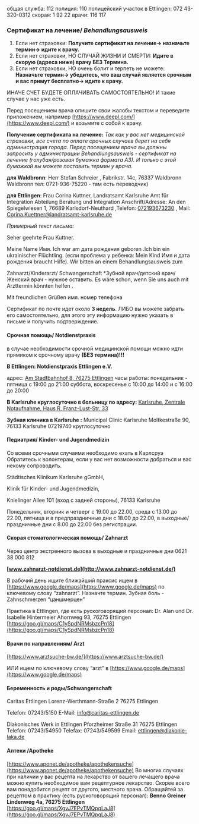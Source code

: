 
oбщая служба: 112 полиция: 110 полицейский участок в Ettlingen: 072 43-320-0312 скорая: 1 92 22 врачи: 116 117

### **Сертификат на лечение**/ *Behandlungsausweis*

1. Если нет страховки: **Получите сертификат на лечение→ назначьте термин→ идите к врачу.**
2. Если нет страховки, НО СЛУЧАЙ ЖИЗНИ И СМЕРТИ:   **Идите в скорую (адреса ниже) врачу БЕЗ Термина.**
3. Если нет страховки, НО очень болит и терпеть не можете: **Назначьте термин→ убедитесь, что ваш случай является срочным и вас примут бесплатно→ идите к врачу.**

ИНАЧЕ СЧЕТ БУДЕТЕ ОПЛАЧИВАТЬ САМОСТОЯТЕЛЬНО! И такие случае у нас уже есть.

Перед посещением врача опишите свои жалобы текстом и переведите приложением, например [https://www.deepl.com/](https://www.deepl.com/)  и возьмите с собой к врачу.

**Получение сертификата на лечение:**
*Так как у вас нет медицинской страховки, все счета по оплате срочных случаев берет на себя администрация города. Перед посещением врача вы должны запросить у администрации Behandlungsausweis - сертификат на лечение (голубая/розовая бумажка формата А3). И только с этой бумажкой вы можете поставить термин у врача.*

**для Waldbronn**: Herr Stefan Schreier , Fabrikstr. 14c, 76337 Waldbronn Waldbronn тел: 0721-936-75220 - там есть переводчик) 

**для Ettlingen**:  Frau Corina Kuttner, Landratsamt Karlsruhe Amt für Integration Abteilung Beratung und Integration Anschrift/Adresse: An den Spiegelwiesen 1, 76689 Karlsdorf-Neuthard ,Telefon: [072193673230](tel:072193673230) , Mail: [Corina.Kuettner@landratsamt-karlsruhe.de](mailto:Corina.Kuettner@landratsamt-karlsruhe.de)

*Примерный текст письма:*

Seher geehrte Frau Kuttner.

Meine Name Имя. Ich war am дата рождения geboren .Ich bin ein ukrainischer Flüchtling.  (если проблема у ребенка: Mein Kind Имя и дата рождения braucht Hilfe).
Wir bitten an einem Behandlungsausweis zum  

Zahnarzt/Kinderarzt/ Schwangerschaft   *Зубной врач/детский врач/ Женский врач - нужное оставить.
Es wäre schon, wenn Sie uns auch mit Arzttermin könnten helfen .

Mit freundlichen Grüßen имя.
номер телефона

Сертификат по почте идет около **3 недель**. ЛИБО вы можете забрать его самостоятельно, для этого эту информацию нужно указать в письме и получить подтверждение.

#### Срочная помощь/ Notdienstpraxis

в случае необходимости срочной медицинской помощи можно идти прямиком к срочному врачу **(БЕЗ термина)!!!**

**В Ettlingen: Notdienstpraxis Ettlingen e.V.**

адрес: [Am Stadtbahnhof 8, 76275 Ettlingen](https://goo.gl/maps/CmznLNpxvqgXGAoY7) часы работы: понедельник - пятница с 19:00 до 21:00 суббота, воскресенье с 10:00 до 14:00 и с 16:00 до 20:00

**В Karlsruhe круглосуточно в больницу по адресу:** [Karlsruhe, Zentrale Notaufnahme, Haus R, Franz-Lust-Str. 33](https://goo.gl/maps/NjaJdJ5rhAA2jzzh7)

**Зубная клиника в Karlsruhe :** Municipal Clinic Karlsruhe Moltkestraße 90, 76133 Karlsruhe 07219740 круглосуточно

#### Педиатрия/ Kinder- und Jugendmedizin

Со всеми срочными случаями необходимо ехать в Карлсруэ Обратитесь к волонтерам, если у вас нет возможности добраться и вас некому сопроводить.

Städtisches Klinikum Karlsruhe gGmbH,

Klinik für Kinder- und Jugendmedizin,

Knielinger Allee 101 (вход с задней стороны), 76133 Karlsruhe

Понедельник, вторник и четверг с 19.00 до 22.00, среда с 13.00 до 22.00, пятница и в предпраздничные дни с 18.00 до 22.00, в выходные/праздничные дни с 8.00 до 22.00 без регистрации.

#### Скорая стоматологическая помощь/ Zahnarzt

Через центр экстренного вызова в выходные и праздничные дни 0621 38 000 812

**[www.zahnarzt-notdienst.de](http://www.zahnarzt-notdienst.de/)**

В рабочий день ищите ближайший праксис ищем в [](https://www.google.de/maps)[https://www.google.de/maps](https://www.google.de/maps) по ключевому слову “zahnarzt”. Назначте термин. Зубная боль -Zahnschmerzen “цаншмерцен”

Практика в Ettlingen, где есть рускоговорящий персонал: Dr. Alan und Dr. Isabelle Hintermeier Ahornweg 93, 76275 Ettlingen [](https://goo.gl/maps/C1ySpdNRMsbzcPn18)[https://goo.gl/maps/C1ySpdNRMsbzcPn18](https://goo.gl/maps/C1ySpdNRMsbzcPn18)

#### Врачи по направлениям/ Arzt

[](https://www.arztsuche-bw.de/)[https://www.arztsuche-bw.de/](https://www.arztsuche-bw.de/)

ИЛИ ищем по ключевому слову “arzt” в [](https://www.google.de/maps)[https://www.google.de/maps](https://www.google.de/maps)

#### Беременность и роды/Schwangerschaft

Caritas Ettlingen Lorenz-Werthmann-Straße 2 76275 Ettlingen

Telefon: 07243/5150 E-Mail: [info@caritas-ettlingen.de](mailto:info@caritas-ettlingen.de)

Diakonisches Werk in Ettlingen Pforzheimer Straße 31 76275 Ettlingen Telefon: 07243/54950 Telefax: 07243/549599 Email: [ettlingen@diakonie-laka.de](mailto:ettlingen@diakonie-laka.de)

#### Аптеки /Apotheke

[](https://www.aponet.de/apotheke/apothekensuche)[https://www.aponet.de/apotheke/apothekensuche](https://www.aponet.de/apotheke/apothekensuche) Во многих случаях при наличии у вас рецепта на лекарство от вашего лечащего врача можно купить необходимое вам рецептурное лекарство. Скорее всего вам понадобится рецепт от другого, местного врача. Обращайтей за рецептом в практику (есть рускоговорящий персонал): **Benno Greiner Lindenweg 4a, 76275 Ettlingen** [](https://goo.gl/maps/XgvJ7EPvTMQpqLaJ8)[https://goo.gl/maps/XgvJ7EPvTMQpqLaJ8](https://goo.gl/maps/XgvJ7EPvTMQpqLaJ8)
